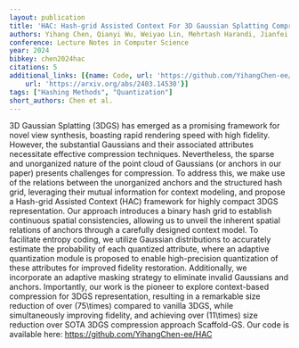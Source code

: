 ```yaml
---
layout: publication
title: 'HAC: Hash-grid Assisted Context For 3D Gaussian Splatting Compression'
authors: Yihang Chen, Qianyi Wu, Weiyao Lin, Mehrtash Harandi, Jianfei Cai
conference: Lecture Notes in Computer Science
year: 2024
bibkey: chen2024hac
citations: 5
additional_links: [{name: Code, url: 'https://github.com/YihangChen-ee/HAC'}, {name: Paper,
    url: 'https://arxiv.org/abs/2403.14530'}]
tags: ["Hashing Methods", "Quantization"]
short_authors: Chen et al.
---
```

3D Gaussian Splatting (3DGS) has emerged as a promising framework for novel
view synthesis, boasting rapid rendering speed with high fidelity. However, the
substantial Gaussians and their associated attributes necessitate effective
compression techniques. Nevertheless, the sparse and unorganized nature of the
point cloud of Gaussians (or anchors in our paper) presents challenges for
compression. To address this, we make use of the relations between the
unorganized anchors and the structured hash grid, leveraging their mutual
information for context modeling, and propose a Hash-grid Assisted Context
(HAC) framework for highly compact 3DGS representation. Our approach introduces
a binary hash grid to establish continuous spatial consistencies, allowing us
to unveil the inherent spatial relations of anchors through a carefully
designed context model. To facilitate entropy coding, we utilize Gaussian
distributions to accurately estimate the probability of each quantized
attribute, where an adaptive quantization module is proposed to enable
high-precision quantization of these attributes for improved fidelity
restoration. Additionally, we incorporate an adaptive masking strategy to
eliminate invalid Gaussians and anchors. Importantly, our work is the pioneer
to explore context-based compression for 3DGS representation, resulting in a
remarkable size reduction of over \(75\times\) compared to vanilla 3DGS, while
simultaneously improving fidelity, and achieving over \(11\times\) size reduction
over SOTA 3DGS compression approach Scaffold-GS. Our code is available here:
https://github.com/YihangChen-ee/HAC